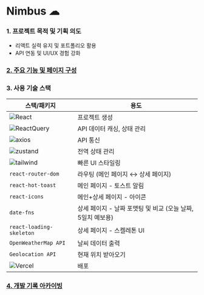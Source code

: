 # Nimbus ☁

### 1. 프로젝트 목적 및 기획 의도
- 리액트 실력 유지 및 포트폴리오 활용
- API 연동 및 UI/UX 경험 강화

### [2. 주요 기능 및 페이지 구성](https://github.com/hjinn0813/nimbus/wiki/Step-01.-%EA%B8%B0%ED%9A%8D-%EB%B0%8F-%EC%B4%88%EA%B8%B0-%EC%84%B8%ED%8C%85)

### 3. 사용 기술 스택

| 스택/패키지  | 용도  |
| --- | --- |
|![React](https://img.shields.io/badge/React-61DAFB?style=flat&logo=react&logoColor=black) | 프로젝트 생성 |
| ![ReactQuery](https://img.shields.io/badge/React_Query-FF4154?style=flat&logo=reactquery&logoColor=white) | API 데이터 캐싱, 상태 관리  |
| ![axios](https://img.shields.io/badge/Axios-5A29E4?style=flat&logo=axios&logoColor=white) | API 통신  |
| ![zustand](https://img.shields.io/badge/Zustand-433E38?style=flat&logo=Zustand&logoColor=white) | 전역 상태 관리  |
| ![tailwind](https://img.shields.io/badge/Tailwind-06B6D4?style=flat&logo=TailwindCSS&logoColor=white) | 빠른 UI 스타일링  |
| `react-router-dom` | 라우팅 (메인 페이지 ↔ 상세 페이지) |
| `react-hot-toast` | 메인 페이지 - 토스트 알림 |
| `react-icons`  | 메인+상세 페이지 - 아이콘  |
| `date-fns`  | 상세 페이지 - 날짜 포맷팅 및 비교 (오늘 날짜, 5일치 예보용) |
| `react-loading-skeleton` | 상세 페이지 - 스켈레톤 UI |
| `OpenWeatherMap API` | 날씨 데이터 출력 |
| `Geolocation API` | 현재 위치 받아오기 |
| ![Vercel](https://img.shields.io/badge/Vercel-000000?style=flat&logo=vercel&logoColor=white) | 배포 |

### [4. 개발 기록 아카이빙](https://github.com/hjinn0813/nimbus/wiki/Step-01.-%EA%B8%B0%ED%9A%8D-%EB%B0%8F-%EC%B4%88%EA%B8%B0-%EC%84%B8%ED%8C%85)